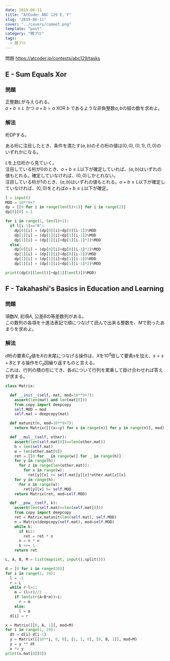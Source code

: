 ```yaml
---
date: 2019-06-11
title: "AtCoder ABC 129 E, F"
slug: "2019-06-11"
cover: "../covers/commet.png"
template: "post"
category: "競プロ"
tags:
  - 競プロ
---
```


問題 <https://atcoder.jp/contests/abc129/tasks>

## E - Sum Equals Xor

### 問題

正整数$L$が与えられる。  
$a+b\leq L$ かつ $a+b=a\textrm{ XOR }b$ であるような非負整数$a, b$の組の数を求めよ。

### 解法

桁DPする。

ある桁に注目したとき、条件を満たす$(a,b)$のその桁の値は$(0, 0), (0, 1), (1, 0)$のいずれかになる。

$L$を上位桁から見ていく。  
注目している桁が0のとき、$a+b\leq L$以下が確定していれば、$(a,b)$はいずれの値もとれる。確定していなければ、$(0, 0)$しかとれない。  
注目している桁が1のとき、$(a,b)$はいずれの値もとれる。$a+b\leq L$以下が確定していなければ、$(0, 0)$をとれば$a+b\leq L$以下が確定。

```python
l = input()
MOD = 10**9+7
dp = [[0 for i in range(len(l)+1)] for i in range(2)]
dp[0][0] = 1

for i in range(1, len(l)+1):
  if l[i-1]=="0":
    dp[0][i] = (dp[0][i]+dp[0][i-1])%MOD
    dp[1][i] = (dp[1][i]+dp[1][i-1])%MOD
    dp[1][i] = (dp[1][i]+dp[1][i-1]*2)%MOD
  else:
    dp[0][i] = (dp[0][i]+dp[0][i-1]*2)%MOD
    dp[1][i] = (dp[1][i]+dp[0][i-1])%MOD
    dp[1][i] = (dp[1][i]+dp[1][i-1])%MOD
    dp[1][i] = (dp[1][i]+dp[1][i-1]*2)%MOD

print((dp[0][len(l)]+dp[1][len(l)])%MOD)
```

## F - Takahashi's Basics in Education and Learning

### 問題

項数$N$, 初項$A$, 公差$B$の等差数列がある。  
この数列の各項を十進法表記で順につなげて読んで出来る整数を、$M$で割ったあまりを求めよ。

### 解法

$d$桁の要素$C_d$値を$X$の末尾につなげる操作は、$X$を$10^d$倍して要素$s$を加え、$s=s+B$とする操作を$C_d$回繰り返すものと言える。  
これは、行列の積の形にでき、各$d$について行列を累乗して掛け合わせれば答えが求まる。

```python
class Matrix:

  def __init__(self, mat, mod=10**9+7):
    assert(len(mat) and len(mat[0]))
    from copy import deepcopy
    self.MOD = mod
    self.mat = deepcopy(mat)

  def matunit(n, mod=10**9+7):
    return Matrix([[(x==y) for x in range(n)] for y in range(n)], mod)

  def __mul__(self, other):
    assert(len(self.mat[0])==len(other.mat))
    h = len(self.mat)
    w = len(other.mat[0])
    ret = [[0 for _ in range(w)] for _ in range(h)]
    for y in range(h):
      for z in range(len(other.mat)):
        for x in range(w):
          ret[y][x] += self.mat[y][z]*other.mat[z][x]
    for y in range(h):
      for x in range(w):
        ret[y][x] %= self.MOD
    return Matrix(ret, mod=self.MOD)

  def __pow__(self, k):
    assert(len(self.mat)==len(self.mat[0]))
    from copy import deepcopy
    ret = Matrix.matunit(len(self.mat), self.MOD)
    n = Matrix(deepcopy(self.mat), mod=self.MOD)
    while k:
      if k&1:
        ret = ret * n
      n = n * n
      k >>= 1
    return ret

L, A, B, M = list(map(int, input().split()))

d = [0 for i in range(20)]
for i in range(1, 19):
  l = -1
  r = L
  while r-l>1:
    m = (l+r)//2
    if len(str(A+B*m))>i:
      r = m
    else:
      l = m
  d[i] = r

x = Matrix([[0, A, 1]], mod=M)
for i in range(1, 19):
  dt = d[i]-d[i-1]
  y = Matrix([[10**i, 0, 0], [1, 1, 0], [0, B, 1]], mod=M)
  y = y ** dt
  x *= y
print(x.mat[0][0])
```
